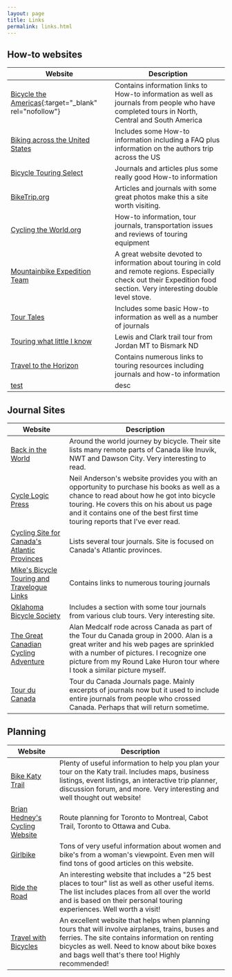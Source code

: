 ```yaml
---
layout: page
title: Links
permalink: links.html
---
```




## How-to websites

| Website      | Description |
| ----------- | ----------- |
| [Bicycle the Americas](http://www.bicycletheamericas.com/){:target="_blank" rel="nofollow"}      | Contains information links to How-to information as well as journals from people who have completed tours in North, Central and South America       |
| [Biking across the United States](http://www.biketouring.net/)      | Includes some How-to information including a FAQ plus information on the authors trip across the US        |
| [Bicycle Touring Select](http://www.inet.uni2.dk/~ernst/touring/)      | Journals and articles plus some really good How-to information        |
| [BikeTrip.org](http://www.biketrip.org/)      | Articles and journals with some great photos make this a site worth visiting.        |
| [Cycling the World.org](http://www.cyclingtheworld.org/)      | How-to information, tour journals, transportation issues and reviews of touring equipment        |
| [Mountainbike Expedition Team](http://www.mountainbike-expedition-team.de/page.html)      | A great website devoted to information about touring in cold and remote regions. Especially check out their Expedition food section. Very interesting double level stove.        |
| [Tour Tales](http://www.tour-tales.com/)      | Includes some basic How-to information as well as a number of journals        |
| [Touring what little I know](http://www.mountainbikingx.com/Ride/Touring/touring.htm)      | Lewis and Clark trail tour from Jordan MT to Bismark ND        |
| [Travel to the Horizon](http://www.raph.nl/cgi-bin/dbman/db.pl)      | Contains numerous links to touring resources including journals and how-to information        |
| [test](link)      | desc        |




## Journal Sites

| Website      | Description |
| ----------- | ----------- |
| [Back in the World](http://www.backintheworld.com/)      | Around the world journey by bicycle. Their site lists many remote parts of Canada like Inuvik, NWT and Dawson City. Very interesting to read.        |
| [Cycle Logic Press](http://www.cyclelogicpress.com/)      | Neil Anderson's website provides you with an opportunity to purchase his books as well as a chance to read about how he got into bicycle touring. He covers this on his about us page and it contains one of the best first time touring reports that I've ever read.        |
| [Cycling Site for Canada's Atlantic Provinces](http://www.atlanticcanadacycling.com/planning/journals/index.html)      | Lists several tour journals. Site is focused on Canada's Atlantic provinces.        |
| [Mike's Bicycle Touring and Travelogue Links](http://www.mikebentley.com/bike/touring.htm)      | Contains links to numerous touring journals        |
| [Oklahoma Bicycle Society](http://www.oklahomabicyclesociety.com/tales.htm)      | Includes a section with some tour journals from various club tours. Very interesting site.        |
| [The Great Canadian Cycling Adventure](http://www.medcalf.ca/)      | Alan Medcalf rode across Canada as part of the Tour du Canada group in 2000. Alan is a great writer and his web pages are sprinkled with a number of pictures. I recognize one picture from my Round Lake Huron tour where I took a similar picture myself.        |
| [Tour du Canada](http://www.tourducanada.com/Journals.htm)      | Tour du Canada Journals page. Mainly excerpts of journals now but it used to include entire journals from people who crossed Canada. Perhaps that will return sometime.        |

## Planning

| Website      | Description |
| ----------- | ----------- |
| [Bike Katy Trail](http://www.bikekatytrail.com/)      | Plenty of useful information to help you plan your tour on the Katy trail. Includes maps, business listings, event listings, an interactive trip planner, discussion forum, and more. Very interesting and well thought out website!        |
| [Brian Hedney's Cycling Website](http://www.hedney.com/)      | Route planning for Toronto to Montreal, Cabot Trail, Toronto to Ottawa and Cuba.        |
| [Girlbike](http://www.girlbike.com/)      | Tons of very useful information about women and bike's from a woman's viewpoint. Even men will find tons of good articles on this website.        |
| [Ride the Road](http://www.ridetheroad.com/)      | An interesting website that includes a "25 best places to tour" list as well as other useful items. The list includes places from all over the world and is based on their personal touring experiences. Well worth a visit!        |
| [Travel with Bicycles](http://www.bikeaccess.net/)      | An excellent website that helps when planning tours that will involve airplanes, trains, buses and ferries. The site contains information on renting bicycles as well. Need to know about bike boxes and bags well that's there too! Highly recommended!        |

